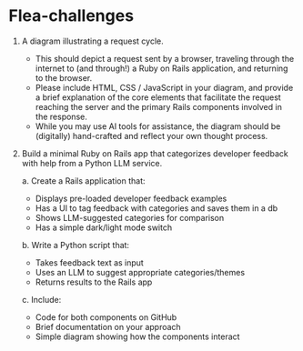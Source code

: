 # Flea-challenges
1. A diagram illustrating a request cycle.
   - This should depict a request sent by a browser, traveling through the internet to (and through!) a Ruby on Rails application, and returning to the browser. 
   - Please include HTML, CSS / JavaScript in your diagram, and provide a brief explanation of the core elements that facilitate the request reaching the server and the primary Rails components involved in the response.
   - While you may use AI tools for assistance, the diagram should be (digitally) hand-crafted and reflect your own thought process.

2. Build a minimal Ruby on Rails app that categorizes developer feedback with help from a Python LLM service.

   a. Create a Rails application that:
      - Displays pre-loaded developer feedback examples
      - Has a UI to tag feedback with categories and saves them in a db
      - Shows LLM-suggested categories for comparison
      - Has a simple dark/light mode switch
        
   b. Write a Python script that:
      - Takes feedback text as input
      - Uses an LLM to suggest appropriate categories/themes
      - Returns results to the Rails app
        
   c. Include:
      - Code for both components on GitHub
      - Brief documentation on your approach
      - Simple diagram showing how the components interact
